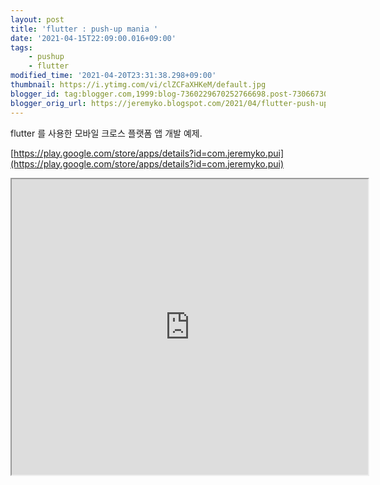 ```yaml
---
layout: post
title: 'flutter : push-up mania '
date: '2021-04-15T22:09:00.016+09:00'
tags:
    - pushup
    - flutter
modified_time: '2021-04-20T23:31:38.298+09:00'
thumbnail: https://i.ytimg.com/vi/clZCFaXHKeM/default.jpg
blogger_id: tag:blogger.com,1999:blog-7360229670252766698.post-7306673051500888836
blogger_orig_url: https://jeremyko.blogspot.com/2021/04/flutter-push-up-mania.html
---
```


flutter 를 사용한 모바일 크로스 플랫폼 앱 개발 예제.

[https://play.google.com/store/apps/details?id=com.jeremyko.pui](https://play.google.com/store/apps/details?id=com.jeremyko.pui)

<!-- [![myapp](https://i9.ytimg.com/vi_webp/clZCFaXHKeM/mq1.webp?sqp=CPjW65gG&rs=AOn4CLDnlTPkYiflTS_yHV0mIKUhSn8q7Q)](https://www.youtube.com/embed/clZCFaXHKeM) -->

<iframe allowfullscreen="" class="BLOG_video_class" height="473" src="https://www.youtube.com/embed/clZCFaXHKeM" width="570" youtube-src-id="clZCFaXHKeM"></iframe>
